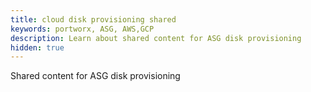 ```yaml
---
title: cloud disk provisioning shared
keywords: portworx, ASG, AWS,GCP
description: Learn about shared content for ASG disk provisioning
hidden: true
---
```


Shared content for ASG disk provisioning
